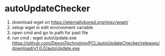 # autoUpdateChecker

1. download wget on https://eternallybored.org/misc/wget/
2. setup wget in edit environment variable
3. open cmd and go to path for past file
4. run cmd : wget autoUpdate.exe https://github.com/DexonTechnologyPCL/autoUpdateChecker/releases/download/v1.0.0/autoUpdate.exe

